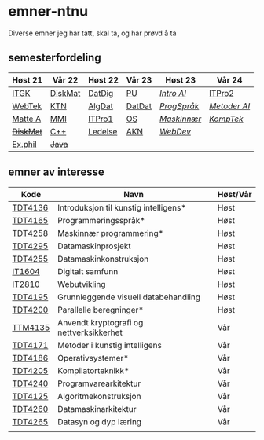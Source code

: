 # emner-ntnu

Diverse emner jeg har tatt, skal ta, og har prøvd å ta

## semesterfordeling

| Høst 21                     | Vår 22                    | Høst 22     | Vår 23     | Høst 23         | Vår 24           |
| --------------------------- | ------------------------- | ----------- | ---------- | --------------- | ---------------- |
| [ITGK](TDT4109-ITGK/)       | [DiskMat](MA0301-DiskMat) | [DatDig]()  | [PU]()     | [*Intro AI*]()  | [ITPro2]()       |
| [WebTek](IT2805-Webtek/)    | [KTN](TTM4100-KTN)        | [AlgDat]()  | [DatDat]() | [*ProgSpråk*]() | [*Metoder AI*]() |
| [Matte A](MA0001-MatteA/)   | [MMI](TDT4180-MMI)        | [ITPro1]()  | [OS]()     | [*Maskinnær*]() | [*KompTek*]()    |
| [~~DiskMat~~](TMA4140-DiskMat/) | [C++](TDT4102-C++)    | [Ledelse]() | [AKN]()    | [*WebDev*]()    |                  |
| [Ex.phil](EXPH0300-ExPhil/) | [~~Java~~](TDT4100-Java)  |             |            |                 |                  |

## emner av interesse


| Kode                                                  | Navn                                        | Høst/Vår |
| ----------------------------------------------------- | ------------------------------------------- | -------- |
| [TDT4136](https://www.ntnu.no/studier/emner/TDT4136/) | Introduksjon til kunstig intelligens*       | Høst     |
| [TDT4165](https://www.ntnu.no/studier/emner/TDT4165/) | Programmeringsspråk*                        | Høst     |
| [TDT4258](https://www.ntnu.no/studier/emner/TDT4258/) | Maskinnær programmering*                    | Høst     |
| [TDT4295](https://www.ntnu.no/studier/emner/TDT4295/) | Datamaskinprosjekt                          | Høst     |
| [TDT4255](https://www.ntnu.no/studier/emner/TDT4255/) | Datamaskinkonstruksjon                      | Høst     |
| [IT1604](https://www.ntnu.no/studier/emner/IT1604/)   | Digitalt samfunn                            | Høst     |
| [IT2810](https://www.ntnu.no/studier/emner/IT2810)    | Webutvikling                                | Høst     |
| [TDT4195](https://www.ntnu.no/studier/emner/TDT4195/) | Grunnleggende visuell databehandling        | Høst     |
| [TDT4200](https://www.ntnu.no/studier/emner/TDT4200/) | Parallelle beregninger*                     | Høst     |
| [TTM4135](https://www.ntnu.no/studier/emner/TTM4135/) | Anvendt kryptografi og nettverksikkerhet    | Vår      |
| [TDT4171](https://www.ntnu.no/studier/emner/TDT4171/) | Metoder i kunstig intelligens               | Vår      |
| [TDT4186](https://www.ntnu.no/studier/emner/TDT4186/) | Operativsystemer*                           | Vår      |
| [TDT4205](https://www.ntnu.no/studier/emner/TDT4205/) | Kompilatorteknikk*                          | Vår      |
| [TDT4240](https://www.ntnu.no/studier/emner/TDT4240/) | Programvarearkitektur                       | Vår      |
| [TDT4125](https://www.ntnu.no/studier/emner/TDT4125/) | Algoritmekonstruksjon                       | Vår      |
| [TDT4260](https://www.ntnu.no/studier/emner/TDT4260/) | Datamaskinarkitektur                        | Vår      |
| [TDT4265](https://www.ntnu.no/studier/emner/TDT4265/) | Datasyn og dyp læring                       | Vår      |
|                                                       |                                             |          |
